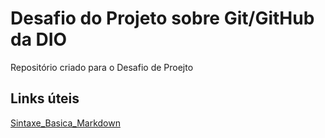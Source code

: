 # Desafio do Projeto sobre Git/GitHub da DIO
Repositório criado para o Desafio de Proejto

## Links úteis
[Sintaxe_Basica_Markdown](https://www.markdownguide.org/basic-syntax/)

